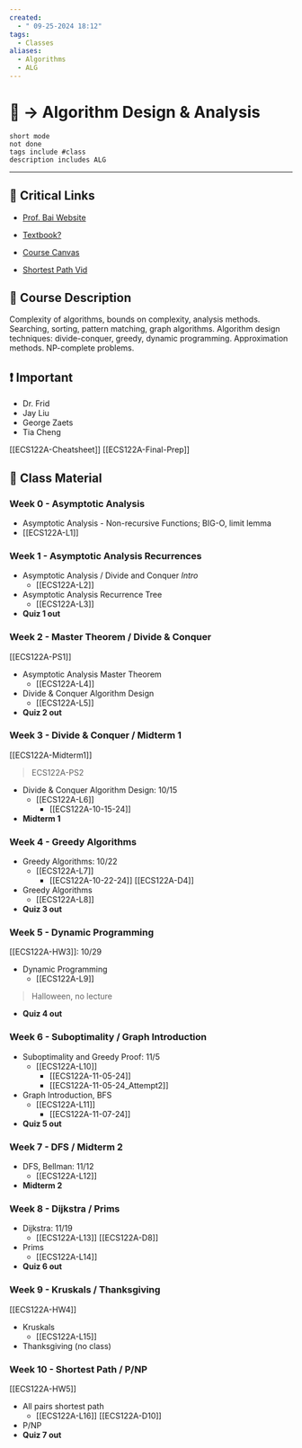 ```yaml
---
created:
  - " 09-25-2024 18:12"
tags:
  - Classes
aliases:
  - Algorithms
  - ALG
---
```


# 📗 -> Algorithm Design & Analysis
```tasks
short mode
not done
tags include #class
description includes ALG
```
---
## 🔗 Critical Links
- [Prof. Bai Website](https://www.cs.ucdavis.edu/~bai/ECS122A/)
- [Textbook?](http://139.59.56.236/bitstream/123456789/106/1/Introduction%20to%20Algorithms%20by%20Thomas%20%20H%20Coremen.pdf)
- [Course Canvas](https://canvas.ucdavis.edu/courses/902574)

- [Shortest Path Vid](https://www.youtube.com/watch?v=TXkDpqjDMHA&ab_channel=WilliamFiset)
## 🔶 Course Description
Complexity of algorithms, bounds on complexity, analysis methods. Searching, sorting, pattern matching, graph algorithms. Algorithm design techniques: divide-conquer, greedy, dynamic programming. Approximation methods. NP-complete problems.

## ❗ Important
- Dr. Frid
- Jay Liu
- George Zaets
- Tia Cheng

[[ECS122A-Cheatsheet]]
[[ECS122A-Final-Prep]]
## 📄 Class Material
### Week 0 - Asymptotic Analysis
- Asymptotic Analysis - Non-recursive Functions; BIG-O, limit lemma
- [[ECS122A-L1]]

### Week 1 - Asymptotic Analysis Recurrences
- Asymptotic Analysis / Divide and Conquer *Intro*
	- [[ECS122A-L2]]
- Asymptotic Analysis Recurrence Tree
	- [[ECS122A-L3]]
- **Quiz 1 out**

### Week 2 - Master Theorem / Divide & Conquer
[[ECS122A-PS1]]
- Asymptotic Analysis Master Theorem
	- [[ECS122A-L4]]
- Divide & Conquer Algorithm Design
	- [[ECS122A-L5]]
- **Quiz 2 out**

### Week 3 - Divide & Conquer / Midterm 1
[[ECS122A-Midterm1]]
> ECS122A-PS2
- Divide & Conquer Algorithm Design: 10/15
	- [[ECS122A-L6]]
		- [[ECS122A-10-15-24]]
- **Midterm 1**

### Week 4 - Greedy Algorithms
- Greedy Algorithms: 10/22
	- [[ECS122A-L7]]
		- [[ECS122A-10-22-24]]
[[ECS122A-D4]]
- Greedy Algorithms
	- [[ECS122A-L8]]
- **Quiz 3 out**

### Week 5 - Dynamic Programming
[[ECS122A-HW3]]: 10/29
- Dynamic Programming
	- [[ECS122A-L9]]
> Halloween, no lecture
- **Quiz 4 out**

### Week 6 - Suboptimality / Graph Introduction
- Suboptimality and Greedy Proof: 11/5
	- [[ECS122A-L10]]
		- [[ECS122A-11-05-24]]
		- [[ECS122A-11-05-24_Attempt2]]
- Graph Introduction, BFS
	- [[ECS122A-L11]]
		- [[ECS122A-11-07-24]]
- **Quiz 5 out**

### Week 7 - DFS / Midterm 2
- DFS, Bellman: 11/12
	- [[ECS122A-L12]]
- **Midterm 2**

### Week 8 - Dijkstra / Prims
- Dijkstra: 11/19
	- [[ECS122A-L13]]
[[ECS122A-D8]]
- Prims
	- [[ECS122A-L14]]
- **Quiz 6 out**

### Week 9 - Kruskals / Thanksgiving
[[ECS122A-HW4]]
- Kruskals
	- [[ECS122A-L15]]
- Thanksgiving (no class)

### Week 10 - Shortest Path / P/NP
[[ECS122A-HW5]]
- All pairs shortest path
	- [[ECS122A-L16]]
[[ECS122A-D10]]
- P/NP
- **Quiz 7 out**





